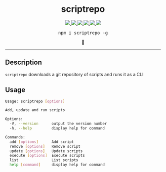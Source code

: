 <div align="center">
  <h1 align="center">
    scriptrepo
  </h1>
</div>
<p align="center">
  <a href="https://www.npmjs.com/package/scriptrepo">
    <img src="https://img.shields.io/npm/v/scriptrepo.svg">
  </a>
  <a href="https://bundlephobia.com/result?p=scriptrepo">
    <img src="https://img.shields.io/bundlephobia/minzip/scriptrepo.svg" />
  </a>
  <a href="LICENSE">
    <img src="https://img.shields.io/badge/license-MIT-blue.svg">
  </a>
  <a href="https://travis-ci.com/joshuatvernon/scriptrepo">
    <img src="https://travis-ci.com/joshuatvernon/scriptrepo.svg?branch=main">
  </a>
  <a href="https://codecov.io/gh/joshuatvernon/scriptrepo">
    <img src="https://codecov.io/gh/joshuatvernon/scriptrepo/branch/main/graph/badge.svg?token=ZKLQ2C1EOF"/>
  </a>
  <a href="https://snyk.io/test/github/joshuatvernon/scriptrepo">
    <img src="https://snyk.io/test/github/joshuatvernon/scriptrepo/badge.svg" />
  <a/>
</p>
<pre align="center">npm i scriptrepo -g</pre>
<p align="center">📜</p>

<hr>

## Description

`scriptrepo` downloads a git repository of scripts and runs it as a CLI

## Usage

```sh
Usage: scriptrepo [options]

Add, update and run scripts

Options:
  -V, --version      output the version number
  -h, --help         display help for command

Commands:
  add [options]      Add script
  remove [options]   Remove script
  update [options]   Update scripts
  execute [options]  Execute scripts
  list               List scripts
  help [command]     display help for command
```
